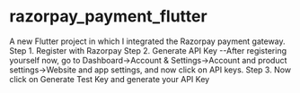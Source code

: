 # razorpay_payment_flutter

A new Flutter project in which I integrated the Razorpay payment gateway.
Step 1. Register with Razorpay 
Step 2. Generate API Key
--After registering yourself now, go to  Dashboard->Account & Settings->Account and product settings->Website and app settings, and now click on API keys.
Step 3. Now click on Generate Test Key and generate your API Key
